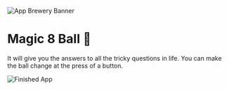 ![App Brewery Banner](https://github.com/londonappbrewery/Images/blob/master/AppBreweryBanner.png)


# Magic 8 Ball 🎱

It will give you the answers to all the tricky questions in life. You can make the ball change at the press of a button. 

![Finished App](https://github.com/londonappbrewery/Images/blob/master/8-ball-flutter-gif.gif)
